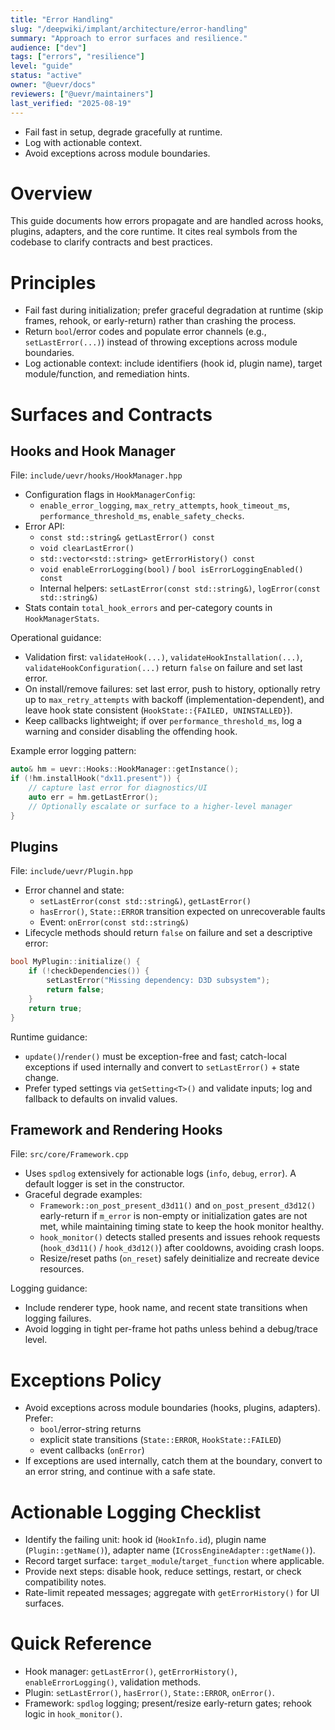 ```yaml
---
title: "Error Handling"
slug: "/deepwiki/implant/architecture/error-handling"
summary: "Approach to error surfaces and resilience."
audience: ["dev"]
tags: ["errors", "resilience"]
level: "guide"
status: "active"
owner: "@uevr/docs"
reviewers: ["@uevr/maintainers"]
last_verified: "2025-08-19"
---
```


- Fail fast in setup, degrade gracefully at runtime.
- Log with actionable context.
- Avoid exceptions across module boundaries.

# Overview
This guide documents how errors propagate and are handled across hooks, plugins, adapters, and the core runtime. It cites real symbols from the codebase to clarify contracts and best practices.

# Principles
- Fail fast during initialization; prefer graceful degradation at runtime (skip frames, rehook, or early-return) rather than crashing the process.
- Return `bool`/error codes and populate error channels (e.g., `setLastError(...)`) instead of throwing exceptions across module boundaries.
- Log actionable context: include identifiers (hook id, plugin name), target module/function, and remediation hints.

# Surfaces and Contracts

## Hooks and Hook Manager
File: `include/uevr/hooks/HookManager.hpp`

- Configuration flags in `HookManagerConfig`:
  - `enable_error_logging`, `max_retry_attempts`, `hook_timeout_ms`, `performance_threshold_ms`, `enable_safety_checks`.
- Error API:
  - `const std::string& getLastError() const`
  - `void clearLastError()`
  - `std::vector<std::string> getErrorHistory() const`
  - `void enableErrorLogging(bool)` / `bool isErrorLoggingEnabled() const`
  - Internal helpers: `setLastError(const std::string&)`, `logError(const std::string&)`
- Stats contain `total_hook_errors` and per-category counts in `HookManagerStats`.

Operational guidance:
- Validation first: `validateHook(...)`, `validateHookInstallation(...)`, `validateHookConfiguration(...)` return `false` on failure and set last error.
- On install/remove failures: set last error, push to history, optionally retry up to `max_retry_attempts` with backoff (implementation-dependent), and leave hook state consistent (`HookState::{FAILED, UNINSTALLED}`).
- Keep callbacks lightweight; if over `performance_threshold_ms`, log a warning and consider disabling the offending hook.

Example error logging pattern:
```cpp
auto& hm = uevr::Hooks::HookManager::getInstance();
if (!hm.installHook("dx11.present")) {
    // capture last error for diagnostics/UI
    auto err = hm.getLastError();
    // Optionally escalate or surface to a higher-level manager
}
```

## Plugins
File: `include/uevr/Plugin.hpp`

- Error channel and state:
  - `setLastError(const std::string&)`, `getLastError()`
  - `hasError()`, `State::ERROR` transition expected on unrecoverable faults
  - Event: `onError(const std::string&)`
- Lifecycle methods should return `false` on failure and set a descriptive error:
```cpp
bool MyPlugin::initialize() {
    if (!checkDependencies()) {
        setLastError("Missing dependency: D3D subsystem");
        return false;
    }
    return true;
}
```

Runtime guidance:
- `update()`/`render()` must be exception-free and fast; catch-local exceptions if used internally and convert to `setLastError()` + state change.
- Prefer typed settings via `getSetting<T>()` and validate inputs; log and fallback to defaults on invalid values.

## Framework and Rendering Hooks
File: `src/core/Framework.cpp`

- Uses `spdlog` extensively for actionable logs (`info`, `debug`, `error`). A default logger is set in the constructor.
- Graceful degrade examples:
  - `Framework::on_post_present_d3d11()` and `on_post_present_d3d12()` early-return if `m_error` is non-empty or initialization gates are not met, while maintaining timing state to keep the hook monitor healthy.
  - `hook_monitor()` detects stalled presents and issues rehook requests (`hook_d3d11()` / `hook_d3d12()`) after cooldowns, avoiding crash loops.
  - Resize/reset paths (`on_reset`) safely deinitialize and recreate device resources.

Logging guidance:
- Include renderer type, hook name, and recent state transitions when logging failures.
- Avoid logging in tight per-frame hot paths unless behind a debug/trace level.

# Exceptions Policy
- Avoid exceptions across module boundaries (hooks, plugins, adapters). Prefer:
  - `bool`/error-string returns
  - explicit state transitions (`State::ERROR`, `HookState::FAILED`)
  - event callbacks (`onError`)
- If exceptions are used internally, catch them at the boundary, convert to an error string, and continue with a safe state.

# Actionable Logging Checklist
- Identify the failing unit: hook id (`HookInfo.id`), plugin name (`Plugin::getName()`), adapter name (`ICrossEngineAdapter::getName()`).
- Record target surface: `target_module`/`target_function` where applicable.
- Provide next steps: disable hook, reduce settings, restart, or check compatibility notes.
- Rate-limit repeated messages; aggregate with `getErrorHistory()` for UI surfaces.

# Quick Reference
- Hook manager: `getLastError()`, `getErrorHistory()`, `enableErrorLogging()`, validation methods.
- Plugin: `setLastError()`, `hasError()`, `State::ERROR`, `onError()`.
- Framework: `spdlog` logging; present/resize early-return gates; rehook logic in `hook_monitor()`.
